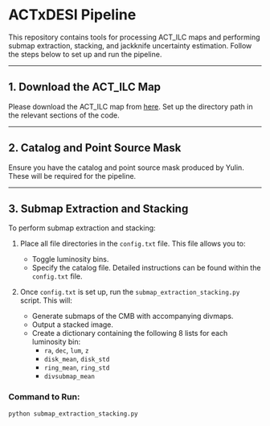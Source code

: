 # ACTxDESI Pipeline

This repository contains tools for processing ACT_ILC maps and performing submap extraction, stacking, and jackknife uncertainty estimation. Follow the steps below to set up and run the pipeline.

---

## 1. Download the ACT_ILC Map
Please download the ACT_ILC map from [here](URL). Set up the directory path in the relevant sections of the code.

---

## 2. Catalog and Point Source Mask
Ensure you have the catalog and point source mask produced by Yulin. These will be required for the pipeline.

---

## 3. Submap Extraction and Stacking
To perform submap extraction and stacking:

1. Place all file directories in the `config.txt` file. This file allows you to:
   - Toggle luminosity bins.
   - Specify the catalog file.
   Detailed instructions can be found within the `config.txt` file.

2. Once `config.txt` is set up, run the `submap_extraction_stacking.py` script. This will:
   - Generate submaps of the CMB with accompanying divmaps.
   - Output a stacked image.
   - Create a dictionary containing the following 8 lists for each luminosity bin:
     - `ra`, `dec`, `lum`, `z`
     - `disk_mean`, `disk_std`
     - `ring_mean`, `ring_std`
     - `divsubmap_mean`

### Command to Run:
```bash
python submap_extraction_stacking.py
